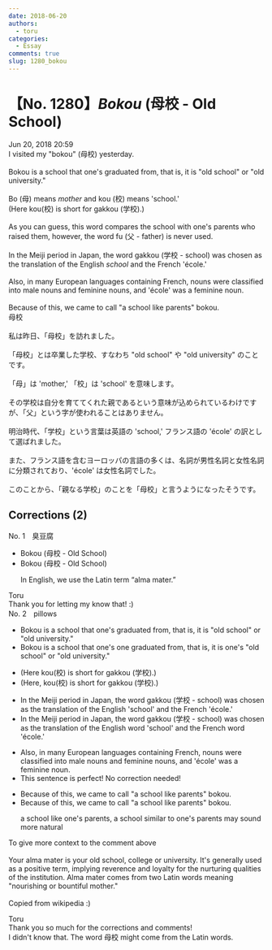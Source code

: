 ```yaml
---
date: 2018-06-20
authors:
  - toru
categories:
  - Essay
comments: true
slug: 1280_bokou
---
```


# 【No. 1280】<strong><em>Bokou</strong></em> (母校 - Old School)
<div class="date">Jun 20, 2018 20:59</div>
<div id="post"><div id="body_show_ori">
I visited my "bokou" (母校) yesterday.<br/><br/>Bokou is a school that one's graduated from, that is, it is "old school" or "old university."<br/><br/>Bo (母) means <em>mother</em> and kou (校) means 'school.'<br/>(Here kou(校) is short for gakkou (学校).)<br/><br/>As you can guess, this word compares the school with one's parents who raised them, however, the word fu (父 - father) is never used.<br/><br/>In the Meiji period in Japan, the word gakkou (学校 - school) was chosen as the translation of the English <em>school</em> and the French 'école.'<br/><br/>Also, in many European languages containing French, nouns were classified into male nouns and feminine nouns, and 'école' was a feminine noun.<br/><br/>Because of this, we came to call "a school like parents" bokou.
</div></div>

<!-- more -->

<div id="post_ja"><div id="body_show_mo">
母校<br/><br/>私は昨日、「母校」を訪れました。<br/><br/>「母校」とは卒業した学校、すなわち "old school" や "old university" のことです。<br/><br/>「母」は 'mother,' 「校」は 'school' を意味します。<br/><br/>その学校は自分を育ててくれた親であるという意味が込められているわけですが、「父」という字が使われることはありません。<br/><br/>明治時代、「学校」という言葉は英語の 'school,' フランス語の 'école' の訳として選ばれました。<br/><br/>また、フランス語を含むヨーロッパの言語の多くは、名詞が男性名詞と女性名詞に分類されており、'école' は女性名詞でした。<br/><br/>このことから、「親なる学校」のことを「母校」と言うようになったそうです。
</div></div>

## Corrections (2)
<div id="block"><div class="first_name"> No. 1　<span class="just_name">臭豆腐</span></div><div id="block2">
<ul class="correction_field">
<li class="incorrect">Bokou (母校 - Old School)</li>
<li class="corrected correct">
Bokou (母校 - Old School)
<p class="correction_comment">In English, we use the Latin term “alma mater.”</p>
</li>
</ul>
</div><div class="name"><span class="just_name">Toru</span><br>
Thank you for letting my know that! :)
</div>
</div>
<div id="block"><div class="first_name"> No. 2　<span class="just_name">pillows</span></div><div id="block2">
<ul class="correction_field">
<li class="incorrect">Bokou is a school that one's graduated from, that is, it is "old school" or "old university."</li>
<li class="corrected correct">
Bokou is a school that <span class="sline">one's</span> <span class="f_red">one </span>graduated from, that is, it is <span class="f_red">one's</span> "old school" or "old university."
</li>
</ul>
<ul class="correction_field">
<li class="incorrect">(Here kou(校) is short for gakkou (学校).)</li>
<li class="corrected correct">
(Here<span class="f_red">,</span> kou(校) is short for gakkou (学校).)
</li>
</ul>
<ul class="correction_field">
<li class="incorrect">In the Meiji period in Japan, the word gakkou (学校 - school) was chosen as the translation of the English 'school' and the French 'école.'</li>
<li class="corrected correct">
In the Meiji period in Japan, the word gakkou (学校 - school) was chosen as the translation of the English <span class="f_red">word</span> 'school' and the French <span class="f_red">word</span> 'école.'
</li>
</ul>
<ul class="correction_field">
<li class="incorrect">Also, in many European languages containing French, nouns were classified into male nouns and feminine nouns, and 'école' was a feminine noun.</li>
<li class="corrected perfect">This sentence is perfect! No correction needed!</li>
</ul>
<ul class="correction_field">
<li class="incorrect">Because of this, we came to call "a school like parents" bokou.</li>
<li class="corrected correct">
Because of this, we came to call "<span class="f_blue">a school like parents</span>" bokou.
<p class="correction_comment">a school like one's parents, a school similar to one's parents may sound more natural</p>
</li>
</ul>
<p class="comment_small">
 To give more context to the comment above
 <br/>
 <br/>
 Your alma mater is your old school, college or university. It's generally used as a positive term, implying reverence and loyalty for the nurturing qualities of the institution. Alma mater comes from two Latin words meaning "nourishing or bountiful mother."
 <br/>
 <br/>
 Copied from wikipedia :)
</p>

</div><div class="name"><span class="just_name">Toru</span><br>
Thank you so much for the corrections and comments!<br/>I didn't know that. The word 母校 might come from the Latin words.
</div>
</div>
